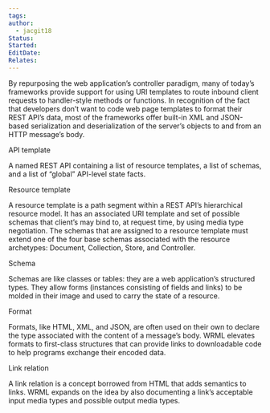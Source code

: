 ```yaml
---
tags: 
author:
  - jacgit18
Status: 
Started: 
EditDate: 
Relates:
---
```

By repurposing the web application’s controller paradigm, many of today’s frameworks provide support for using URI templates to route inbound client requests to handler-style methods or functions. In recognition of the fact that developers don’t want to code web page templates to format their REST API’s data, most of the frameworks offer built-in XML and JSON-based serialization and deserialization of the server’s objects to and from an HTTP message’s body. 

API template 

A named REST API containing a list of resource templates, a list of schemas, and a list of “global” API-level state facts. 

Resource template 

A resource template is a path segment within a REST API’s hierarchical resource model. It has an associated URI template and set of possible schemas that client’s may bind to, at request time, by using media type negotiation. The schemas that are assigned to a resource template must extend one of the four base schemas associated with the resource archetypes: Document, Collection, Store, and Controller. 

Schema 

Schemas are like classes or tables: they are a web application’s structured types. They allow forms (instances consisting of fields and links) to be molded in their image and used to carry the state of a resource. 

Format 

Formats, like HTML, XML, and JSON, are often used on their own to declare the type associated with the content of a message’s body. WRML elevates formats to first-class structures that can provide links to downloadable code to help programs exchange their encoded data. 

Link relation 

A link relation is a concept borrowed from HTML that adds semantics to links. WRML expands on the idea by also documenting a link’s acceptable input media types and possible output media types.